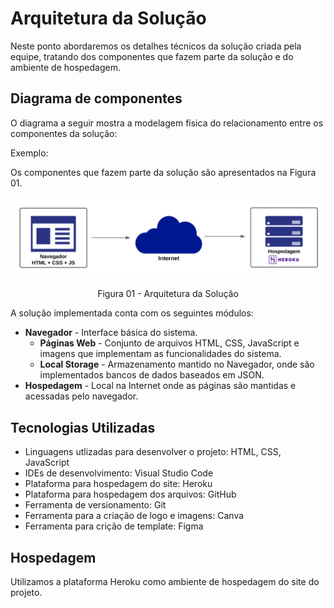 # Arquitetura da Solução

Neste ponto abordaremos os detalhes técnicos da solução criada pela equipe, tratando dos componentes que fazem parte da solução e do ambiente de hospedagem.

## Diagrama de componentes

O diagrama a seguir mostra a modelagem física do relacionamento entre os componentes da solução:

Exemplo: 

Os componentes que fazem parte da solução são apresentados na Figura 01.

![Diagrama de Componentes](/docs/img/arquitetura_solucao.png)
<center>Figura 01 - Arquitetura da Solução</center>

A solução implementada conta com os seguintes módulos:
- **Navegador** - Interface básica do sistema. 
  - **Páginas Web** - Conjunto de arquivos HTML, CSS, JavaScript e imagens que implementam as funcionalidades do sistema.
   - **Local Storage** - Armazenamento mantido no Navegador, onde são implementados bancos de dados baseados em JSON.
 - **Hospedagem** - Local na Internet onde as páginas são mantidas e acessadas pelo navegador.

## Tecnologias Utilizadas

- Linguagens utlizadas para desenvolver o projeto: HTML, CSS, JavaScript
- IDEs de desenvolvimento: Visual Studio Code
- Plataforma para hospedagem do site: Heroku
- Plataforma para hospedagem dos arquivos: GitHub
- Ferramenta de versionamento: Git
- Ferramenta para a criação de logo e imagens: Canva
- Ferramenta para crição de template: Figma

## Hospedagem

Utilizamos a plataforma Heroku como ambiente de hospedagem do site do projeto.
